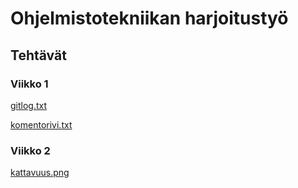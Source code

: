 # Ohjelmistotekniikan harjoitustyö

## Tehtävät

### Viikko 1

[gitlog.txt](https://github.com/Maunaator/ot-harjoitustyo/blob/master/laskarit/viikko1/gitlog.txt)

[komentorivi.txt](https://github.com/Maunaator/ot-harjoitustyo/blob/master/laskarit/viikko1/komentorivi.txt)

### Viikko 2

[kattavuus.png](https://github.com/Maunaator/ot-harjoitustyo/blob/master/laskarit/viikko2/kattavuus.png)
